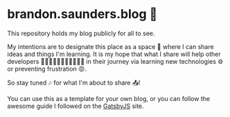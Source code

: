 # brandon.saunders.blog 🚀
This repository holds my blog publicly for all to see.

My intentions are to designate this place as a space 🔭 where I can share ideas and things I'm learning. It is my 
hope that what I share will help other developers 🧑🏿‍💻🧑‍💻🧑🏻‍💻👩🏽‍💻 in their journey via learning new technologies ⚙️ or 
preventing frustration 😡.

So stay tuned 🎶 for what I'm about to share 📤! 

You can use this as a template for your own blog, or you can follow the awesome guide I followed on the 
[GatsbyJS](https://www.gatsbyjs.org/blog/2017-07-19-creating-a-blog-with-gatsby/) site.

